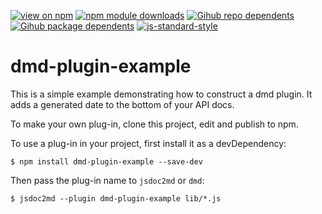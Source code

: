 [![view on npm](https://badgen.net/npm/v/dmd-plugin-example)](https://www.npmjs.org/package/dmd-plugin-example)
[![npm module downloads](https://badgen.net/npm/dt/dmd-plugin-example)](https://www.npmjs.org/package/dmd-plugin-example)
[![Gihub repo dependents](https://badgen.net/github/dependents-repo/jsdoc2md/dmd-plugin-example)](https://github.com/jsdoc2md/dmd-plugin-example/network/dependents?dependent_type=REPOSITORY)
[![Gihub package dependents](https://badgen.net/github/dependents-pkg/jsdoc2md/dmd-plugin-example)](https://github.com/jsdoc2md/dmd-plugin-example/network/dependents?dependent_type=PACKAGE)
[![js-standard-style](https://img.shields.io/badge/code%20style-standard-brightgreen.svg)](https://github.com/feross/standard)

# dmd-plugin-example

This is a simple example demonstrating how to construct a dmd plugin. It adds a generated date to the bottom of your API docs.

To make your own plug-in, clone this project, edit and publish to npm. 

To use a plug-in in your project, first install it as a devDependency: 

```
$ npm install dmd-plugin-example --save-dev
```

Then pass the plug-in name to `jsdoc2md` or `dmd`:

```
$ jsdoc2md --plugin dmd-plugin-example lib/*.js 
```


